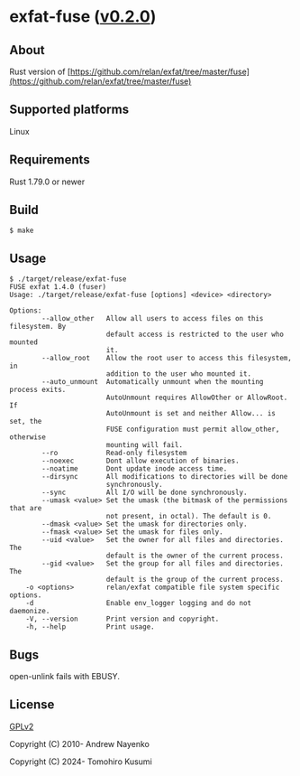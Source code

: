 exfat-fuse ([v0.2.0](https://github.com/kusumi/exfat-fuse/releases/tag/v0.2.0))
========

## About

Rust version of [https://github.com/relan/exfat/tree/master/fuse](https://github.com/relan/exfat/tree/master/fuse)

## Supported platforms

Linux

## Requirements

Rust 1.79.0 or newer

## Build

    $ make

## Usage

    $ ./target/release/exfat-fuse
    FUSE exfat 1.4.0 (fuser)
    Usage: ./target/release/exfat-fuse [options] <device> <directory>
    
    Options:
            --allow_other   Allow all users to access files on this filesystem. By
                            default access is restricted to the user who mounted
                            it.
            --allow_root    Allow the root user to access this filesystem, in
                            addition to the user who mounted it.
            --auto_unmount  Automatically unmount when the mounting process exits.
                            AutoUnmount requires AllowOther or AllowRoot. If
                            AutoUnmount is set and neither Allow... is set, the
                            FUSE configuration must permit allow_other, otherwise
                            mounting will fail.
            --ro            Read-only filesystem
            --noexec        Dont allow execution of binaries.
            --noatime       Dont update inode access time.
            --dirsync       All modifications to directories will be done
                            synchronously.
            --sync          All I/O will be done synchronously.
            --umask <value> Set the umask (the bitmask of the permissions that are
                            not present, in octal). The default is 0.
            --dmask <value> Set the umask for directories only.
            --fmask <value> Set the umask for files only.
            --uid <value>   Set the owner for all files and directories. The
                            default is the owner of the current process.
            --gid <value>   Set the group for all files and directories. The
                            default is the group of the current process.
        -o <options>        relan/exfat compatible file system specific options.
        -d                  Enable env_logger logging and do not daemonize.
        -V, --version       Print version and copyright.
        -h, --help          Print usage.

## Bugs

open-unlink fails with EBUSY.

## License

[GPLv2](COPYING)

Copyright (C) 2010-  Andrew Nayenko

Copyright (C) 2024-  Tomohiro Kusumi
